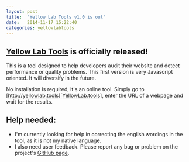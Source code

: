 ```yaml
---
layout: post
title:  "Yellow Lab Tools v1.0 is out"
date:   2014-11-17 15:22:40
categories: yellowlabtools
---
```

[Yellow Lab Tools][YellowLab.tools] is officially released!
-----------------------------------------------------------

This is a tool designed to help developers audit their website and detect performance or quality problems. This first version is very Javascript oriented. It will diversify in the future.


No installation is required, it's an online tool. Simply go to [http://yellowlab.tools][YellowLab.tools], enter the URL of a webpage and wait for the results.

Help needed:
------------
 - I'm currently looking for help in correcting the english wordings in the tool, as it is not my native language.
 - I also need user feedback. Please report any bug or problem on the project's [GitHub page][github/yellowlabtools].


[YellowLab.tools]:          http://yellowlab.tools
[github/yellowlabtools]:    https://github.com/gmetais/YellowLabTools
